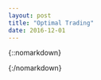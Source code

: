 ```yaml
---
layout: post
title: "Optimal Trading"
date: 2016-12-01
---
```

{::nomarkdown}
<script src = "../../../../js/hungarian.js"></script>
{:/nomarkdown}
